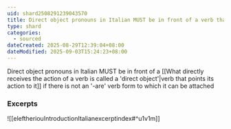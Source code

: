 ```yaml
---
uid: shard2508291239043570
title: Direct object pronouns in Italian MUST be in front of a verb that points its action to it if there is not an '-are' verb form to which it can be attached
type: shard
categories:
  - sourced
dateCreated: 2025-08-29T12:39:04+08:00
dateModified: 2025-09-03T15:24:23+08:00
---
```

Direct object pronouns in Italian MUST be in front of a [[What directly receives the action of a verb is called a 'direct object'|verb that points its action to it]] if there is not an '-are' verb form to which it can be attached
### Excerpts
![[eleftheriouIntroductionItalianexcerptindex#^u1v1m]]
